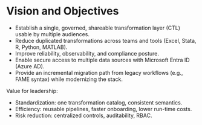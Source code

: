 # Vision and Objectives

- Establish a single, governed, shareable transformation layer (CTL) usable by multiple audiences.
- Reduce duplicated transformations across teams and tools (Excel, Stata, R, Python, MATLAB).
- Improve reliability, observability, and compliance posture.
- Enable secure access to multiple data sources with Microsoft Entra ID (Azure AD).
- Provide an incremental migration path from legacy workflows (e.g., FAME syntax) while modernizing the stack.

Value for leadership:
- Standardization: one transformation catalog, consistent semantics.
- Efficiency: reusable pipelines, faster onboarding, lower run-time costs.
- Risk reduction: centralized controls, auditability, RBAC.